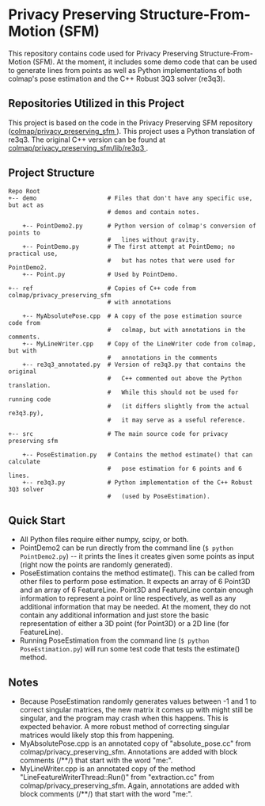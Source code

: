 # Privacy Preserving Structure-From-Motion (SFM)

This repository contains code used for Privacy Preserving Structure-From-Motion
(SFM). At the moment, it includes some demo code that can be used to generate
lines from points as well as Python implementations of both colmap's pose
estimation and the C++ Robust 3Q3 solver (re3q3).

## Repositories Utilized in this Project
This project is based on the code in the Privacy Preserving SFM repository
(<a href="https://github.com/colmap/privacy_preserving_sfm">colmap/privacy\_preserving\_sfm
</a>). This project uses a Python translation of re3q3. The original C++ version can be
found at
<a href="https://github.com/colmap/privacy_preserving_sfm/tree/master/lib/re3q3">colmap/privacy\_preserving\_sfm/lib/re3q3
</a>.

## Project Structure
```
Repo Root
+-- demo                    # Files that don't have any specific use, but act as
                            # demos and contain notes.

    +-- PointDemo2.py       # Python version of colmap's conversion of points to
                            #   lines without gravity.
    +-- PointDemo.py        # The first attempt at PointDemo; no practical use,
                            #   but has notes that were used for PointDemo2.
    +-- Point.py            # Used by PointDemo.

+-- ref                     # Copies of C++ code from colmap/privacy_preserving_sfm
                            # with annotations

    +-- MyAbsolutePose.cpp  # A copy of the pose estimation source code from
                            #   colmap, but with annotations in the comments.
    +-- MyLineWriter.cpp    # Copy of the LineWriter code from colmap, but with
                            #   annotations in the comments
    +-- re3q3_annotated.py  # Version of re3q3.py that contains the original
                            #   C++ commented out above the Python translation.
                            #   While this should not be used for running code
                            #   (it differs slightly from the actual re3q3.py),
                            #   it may serve as a useful reference.

+-- src                     # The main source code for privacy preserving sfm

    +-- PoseEstimation.py   # Contains the method estimate() that can calculate
                            #   pose estimation for 6 points and 6 lines.
    +-- re3q3.py            # Python implementation of the C++ Robust 3Q3 solver
                            #   (used by PoseEstimation).
```

## Quick Start

* All Python files require either numpy, scipy, or both.
* PointDemo2 can be run directly from the command line (`$ python PointDemo2.py`)
-- it prints the lines it creates given some points as input (right now the
points are randomly generated).
* PoseEstimation contains the method estimate().
This can be called from other files to perform pose estimation. It expects an
array of 6 Point3D and an array of 6 FeatureLine. Point3D and FeatureLine contain
enough information to represent a point or line respectively, as well as any
additional information that may be needed. At the moment, they do not contain
any additional information and just store the basic representation of either a
3D point (for Point3D) or a 2D line (for FeatureLine).
* Running PoseEstimation from the command line (`$ python PoseEstimation.py`)
will run some test code that tests the estimate() method.

## Notes
* Because PoseEstimation randomly generates values between -1 and 1 to correct
singular matrices, the new matrix it comes up with might still be singular, and
the program may crash when this happens. This is expected behavior. A more robust
method of correcting singular matrices would likely stop this from happening.
* MyAbsolutePose.cpp is an annotated copy of "absolute\_pose.cc" from colmap/privacy\_preserving\_sfm.
Annotations are added with block comments (/\*\*/) that start with the word "me:".
* MyLineWriter.cpp is an annotated copy of the method "LineFeatureWriterThread::Run()"
from "extraction.cc" from colmap/privacy\_preserving\_sfm. Again, annotations are
added with block comments (/\*\*/) that start with the word "me:".
